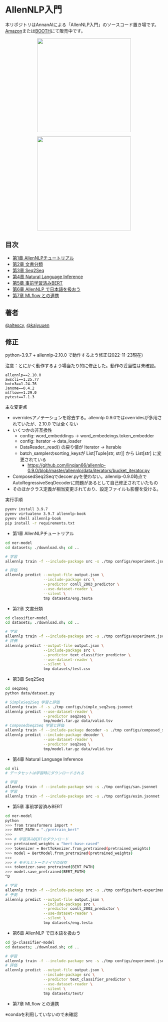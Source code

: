 # AllenNLP入門

本リポジトリはAnnanAIによる「AllenNLP入門」のソースコード置き場です。[Amazon](https://www.amazon.co.jp/dp/B08GLG39DF/ref=cm_sw_em_r_mt_dp_2pGsFbYJDFYJT)または[BOOTH](https://annan-ai.booth.pm/items/1881126)にて販売中です。

<p align="center">
  <img src="./allennlp-book-r-and-d.jpg" width="300" />
</p>

<p align="center">
  <img src="./allennlp-book.jpeg" width="300" />
</p>

## 目次

- [第1章 AllenNLPチュートリアル](./ner-model)
- [第2章 文書分類](./classifier-model)
- [第3章 Seq2Seq](./seq2seq)
- [第4章 Natural Language Inference](./nli)
- [第5章 事前学習済みBERT](./ner-model)
- [第6章 AllenNLP で日本語を扱おう](./jp-classifier-model)
- [第7章 MLflow との連携](./mlflow)

## 著者

[@altescy](https://github.com/altescy), [@kajyuuen](https://github.com/kajyuuen)

## 修正

python-3.9.7 + allennlp-2.10.0 で動作するよう修正(2022-11-23現在)

注意：とにかく動作するよう場当たり的に修正した。動作の妥当性は未確認。

```
allennlp==2.10.0
awscli==1.25.77
boto3==1.24.76
Janome==0.4.2
mlflow==1.29.0
pytest==7.1.3
```

主な変更点

- overridesアノテーションを除去する。allennlp 0.9.0ではoverridesが多用されていたが、2.10.0 では全くない
- いくつかの非互換性
  - config: word_embeddings -> word_embedeings.token_embedder
  - config: Iterator -> data_loader
  - DataReader._read() の戻り値が Iterator -> Iterable 
  - batch_samplerのsorting_keysが List[Tuple[str, str]] から List[str] に変更されている
    - https://github.com/linqian66/allennlp-0.9.0/blob/master/allennlp/data/iterators/bucket_iterator.py
- ComposedSeq2Seqでdecoer.pyを使わない。allennlp-0.9.0時点でAutoRegressiveSeqDecoderに問題があるとして自己修正されていたもの
- そのほかクラス定義が相当変更されており、設定ファイルも影響を受ける。


実行手順

```bash
pyenv install 3.9.7
pyenv virtualenv 3.9.7 allennlp-book
pyenv shell allennlp-book
pip install -r requirements.txt
```

- 第1章 AllenNLPチュートリアル
```bash
cd ner-model
cd datasets; ./download.sh; cd ..

# 学習
allennlp train -f --include-package src -s ./tmp configs/experiment.jsonnet

# 評価
allennlp predict --output-file output.json \
                 --include-package src \
                 --predictor conll_2003_predictor \
                 --use-dataset-reader \
                 --silent \
                 tmp datasets/eng.testa
```
- 第2章 文書分類
```bash
cd classifier-model
cd datasets; ./download.sh; cd ..

# 学習
allennlp train -f --include-package src -s ./tmp configs/experiment.jsonnet
# 評価
allennlp predict --output-file output.json \
                 --include-package src \
                 --predictor text_classifier_predictor \
                 --use-dataset-reader \
                 --silent \
                 tmp datasets/test.csv
```
- 第3章 Seq2Seq
```bash
cd seq2seq
python data/dataset.py

# SimpleSeq2Seq 学習と評価
allennlp train -f -s ./tmp configs/simple_seq2seq.jsonnet
allennlp predict --use-dataset-reader \
                 --predictor seq2seq \
                 tmp/model.tar.gz data/valid.tsv
# ComposedSeq2Seq 学習と評価
allennlp train -f --include-package decoder -s ./tmp configs/composed_seq2seq.jsonnet
allennlp predict --include-package decoder \
                 --use-dataset-reader \
                 --predictor seq2seq \
                 tmp/model.tar.gz data/valid.tsv
```
- 第4章 Natural Language Inference
```bash
cd nli
# データセットは学習時にダウンロードされる

# 学習
allennlp train -f --include-package src -s ./tmp configs/san.jsonnet
# 学習
allennlp train -f --include-package src -s ./tmp configs/esim.jsonnet
```
- 第5章 事前学習済みBERT
```bash
cd ner-model
python
>>> from transformers import *
>>> BERT_PATH = "./pretrain_bert"
>>> 
>>> # 学習済みBERTのダウンロード
>>> pretrained_weights = "bert-base-cased"
>>> tokenizer = BertTokenizer.from_pretrained(pretrained_weights)
>>> model = BertModel.from_pretrained(pretrained_weights)
>>> 
>>> # モデルとトークナイザの保存
>>> tokenizer.save_pretrained(BERT_PATH)
>>> model.save_pretrained(BERT_PATH)
^D

# 学習
allennlp train -f --include-package src -s ./tmp configs/bert-experiment.jsonnet
# 予測
allennlp predict --output-file output.json \
                 --include-package src \
                 --predictor conll_2003_predictor \
                 --use-dataset-reader \
                 --silent \
                 tmp datasets/eng.testa
```
- 第6章 AllenNLP で日本語を扱おう
```bash
cd jp-classifier-model
cd datasets; ./download.sh; cd ..

# 学習
allennlp train -f --include-package src -s ./tmp configs/experiment.jsonnet
# 評価
allennlp predict --output-file output.json \
                 --include-package src \
                 --predictor text_classifier_predictor \
                 --use-dataset-reader \
                 --silent \
                 tmp datasets/text/
```
- 第7章 MLflow との連携

※condaを利用していないので未確認
